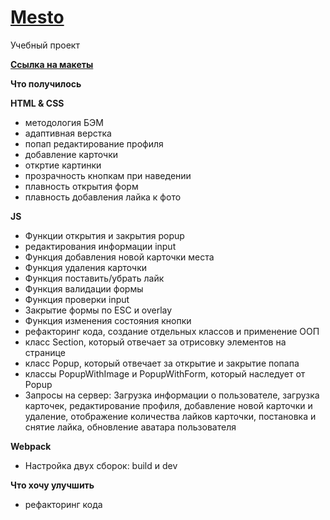 # [Mesto](https://yippeesmile.github.io/mesto/) 

Учебный проект

**[Ссылка на макеты](https://www.figma.com/file/kRVLKwYG3d1HGLvh7JFWRT/JavaScript.-Sprint-6?node-id=0%3A1)**

**Что получилось**

**HTML & CSS**
* методология БЭМ
* адаптивная верстка 
* попап редактирование профиля
* добавление карточки 
* откртие картинки
* прозрачность кнопкам при наведении
* плавность открытия форм
* плавность добавления лайка к фото

**JS**
* Функции открытия и закрытия popup
* редактирования информации input
* Функция добавления новой карточки места
* Функция удаления карточки
* Функция поставить/убрать лайк
* Функция валидации формы
* Функция проверки input
* Закрытие формы по ESC и overlay
* Функция изменения состояния кнопки
* рефакторинг кода, создание отдельных классов и применение ООП
* класс Section, который отвечает за отрисовку элементов на странице
* класс Popup, который отвечает за открытие и закрытие попапа
* классы PopupWithImage и PopupWithForm, который наследует от Popup
* Запросы на сервер: Загрузка информации о пользователе, загрузка карточек, редактирование профиля, добавление новой карточки и  удаление, отображение количества лайков карточки, постановка и снятие лайка, обновление аватара пользователя



**Webpack** 
* Настройка двух сборок: build и dev


**Что хочу улучшить**

* рефакторинг кода


